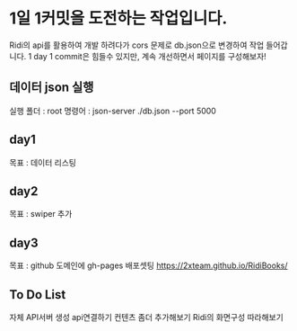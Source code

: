 # 1일 1커밋을 도전하는 작업입니다.
Ridi의 api를 활용하여 개발 하려다가 cors 문제로 db.json으로 변경하여 작업 들어갑니다.
1 day 1 commit은 힘들수 있지만, 계속 개선하면서 페이지를 구성해보자!

## 데이터 json 실행 
실행 폴더 : root
명령어 : json-server ./db.json --port 5000

## day1 
목표 : 데이터 리스팅
## day2 
목표 : swiper 추가
## day3 
목표 : github 도메인에 gh-pages 배포셋팅 https://2xteam.github.io/RidiBooks/

## To Do List
자체 API서버 생성 api연결하기
컨텐츠 좀더 추가해보기
Ridi의 화면구성 따라해보기
